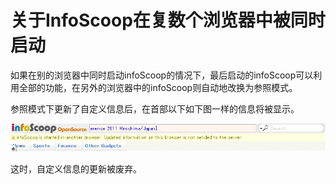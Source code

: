 # 关于InfoScoop在复数个浏览器中被同时启动

如果在别的浏览器中同时启动infoScoop的情况下，最后启动的infoScoop可以利用全部的功能，在另外的浏览器中的infoScoop则自动地改换为参照模式。

参照模式下更新了自定义信息后，在首部以下如下图一样的信息将被显示。

![The message when you start the infoScoop in multiple browsers]

这时，自定义信息的更新被废弃。


[The message when you start the infoScoop in multiple browsers]: images/etc/starting-infoscoop-in-multiple-browsers.png
